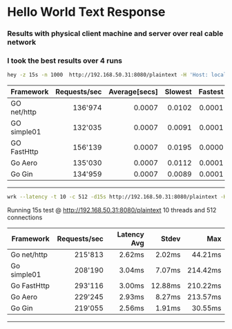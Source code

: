 # Hello World Text Response
### Results with physical client machine and server over real cable network
### I took the best results over 4 runs

```bash
hey -z 15s -n 1000  http://192.168.50.31:8080/plaintext -H 'Host: localhost' -H 'Connection: keep-alive'
```
| Framework   | Requests/sec | Average[secs] | Slowest |Fastest |
| ------------|-----------: | -----:| -----:| -----:|
| GO net/http | 136'974  | 0.0007 | 0.0102 | 0.0001
| GO simple01 | 132'035  | 0.0007 | 0.0091 | 0.0001
| GO FastHttp | 156'139  | 0.0007 | 0.0195 | 0.0000
| Go Aero     | 135'030  | 0.0007 | 0.0112 | 0.0001
| Go Gin      | 134'959  | 0.0007 | 0.0089 | 0.0001
---------------------------------------------------------
```bash
wrk --latency -t 10 -c 512 -d15s http://192.168.50.31:8080/plaintext -H 'Host: localhost' -H 'Connection: keep-alive'
```
Running 15s test @ http://192.168.50.31:8080/plaintext 10 threads and 512 connections

| Framework   | Requests/sec | Latency Avg | Stdev | Max |
| ------------|-----------: | -----:| -----:| -----:|
| Go net/http | 215'813 |  2.62ms  |  2.02ms |  44.21ms
| Go simple01 | 208'190 |  3.04ms  |  7.07ms | 214.42ms
| Go FastHttp | 293'116 |  3.00ms  | 12.88ms | 210.22ms
| Go Aero     | 229'245 |  2.93ms  |  8.27ms | 213.57ms
| Go Gin      | 219'055 |  2.56ms  |  1.91ms |  30.55ms
---------------------------------------------------------
